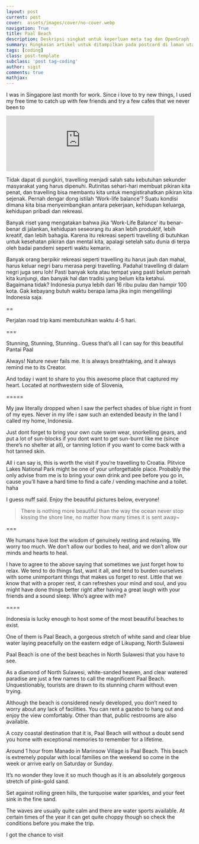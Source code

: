 ```yaml
---
layout: post
current: post
cover:  assets/images/cover/no-cover.webp
navigation: True
title: Paal Beach
description: Deskripsi singkat untuk keperluan meta tag dan OpenGraph (55 characters or under)
summary: Ringkasan artikel untuk ditampilkan pada postcard di laman utama, topik, dan artikel terkait.
tags: [coding]
class: post-template
subclass: 'post tag-coding'
author: sigit
comments: true
mathjax:
---
```


I was in Singapore last month for work. Since i love to try new things, I used my free time to catch up with few friends and try a few cafes that we never been to

<iframe src="https://pixelfed.social/p/sgitsp/511206368341021432/embed?caption=false&likes=false&layout=compact" class="pixelfed__embed" style="max-width: 100%; border: 0" width="400" allowfullscreen="allowfullscreen"></iframe><script async defer src="https://pixelfed.social/embed.js"></script>

Tidak dapat di pungkiri, travelling menjadi salah satu kebutuhan sekunder masyarakat yang harus dipenuhi. Rutinitas sehari-hari membuat pikiran kita penat, dan travelling bisa membantu kita untuk mengistirahatkan pikiran kita sejenak. Pernah dengar dong istilah ‘Work-life balance’? Suatu kondisi dimana kita bisa menyeimbangkan antara pekerjaan, kehidupan keluarga, kehidupan pribadi dan rekreasi.

Banyak riset yang mengatakan bahwa jika ‘Work-Life Balance’ itu benar-benar di jalankan, kehidupan seseorang itu akan lebih produktif, lebih kreatif, dan lebih bahagia. Karena itu rekreasi seperti travelling di butuhkan untuk kesehatan pikiran dan mental kita, apalagi setelah satu dunia di terpa oleh badai pandemi seperti waktu kemarin.

Banyak orang berpikir rekreasi seperti travelling itu harus jauh dan mahal, harus keluar negri baru merasa pergi travelling. Padahal travelling di dalam negri juga seru loh! Pasti banyak kota atau tempat yang pasti belum pernah kita kunjungi, dan banyak hal dan tradisi yang belum kita ketahui. Bagaimana tidak? Indonesia punya lebih dari 16 ribu pulau dan hampir 100 kota. Gak kebayang butuh waktu berapa lama jika ingin mengelilingi Indonesia saja.

==

Perjalan road trip kami membutuhkan waktu 4-5 hari.


===

Stunning, Stunning, Stunning.. Guess that’s all I can say for this beautiful Pantai Paal

Always! Nature never fails me. It is always breathtaking, and it always remind me to its Creator.

And today i want to share to you this awesome place that captured my heart. Located at northwestern side of Slovenia,

=====

My jaw literally dropped when I saw the perfect shades of blue right in front of my eyes. Never in my life i saw such an extended beauty in the land I called my home, Indonesia.

Just dont forget to bring your own cute swim wear, snorkelling gears, and put a lot of sun-blocks if you dont want to get sun-burnt like me (since there’s no shelter at all),  or tanning lotion if you want to come back with a hot tanned skin.

All i can say is, this is worth the visit if you’re travelling to Croatia. Plitvice Lakes National Park might be one of your unforgettable place. Probably the only advise from me is to bring your own drink and pee before you go in, cause you’ll have a hard time to find a cafe / vending machine and a toilet. haha

I guess nuff said. Enjoy the beautiful pictures below, everyone!

> There is nothing more beautiful than the way the ocean never stop kissing the shore line, no matter how many times it is sent away~

===

We humans have lost the wisdom of genuinely resting and relaxing. We worry too much. We don’t allow our bodies to heal, and we don’t allow our minds and hearts to heal.

I have to agree to the above saying that sometimes we just forget how to relax. We tend to do things fast, want it all, and tend to burden ourselves with some unimportant things that makes us forget to rest. Little that we know that with a proper rest, it can refreshes your mind and soul, and you might have done things better right after having a great laugh with your friends and a sound sleep. Who’s agree with me?

====



Indonesia is lucky enough to host some of the most beautiful beaches to exist.

One of them is Paal Beach, a gorgeous stretch of white sand and clear blue water laying peacefully on the eastern edge of Likupang, North Sulawesi

Paal Beach is one of the best beaches in North Sulawesi that you have to see.

As a diamond of North Sulawesi, white-sanded heaven, and clear watered paradise are just a few names to call the magnificent Paal Beach. Unquestionably, tourists are drawn to its stunning charm without even trying.

Although the beach is considered newly developed, you don’t need to worry about any lack of facilities. You can rent a gazebo to hang out and enjoy the view comfortably. Other than that, public restrooms are also available.

A cozy coastal destination that it is, Paal Beach will without a doubt send you home with exceptional memories to remember for a lifetime.

Around 1 hour from Manado in Marinsow Village is Paal Beach. This beach is extremely popular with local families on the weekend so come in the week or arrive early on Saturday or Sunday.

It’s no wonder they love it so much though as it is an absolutely gorgeous stretch of pink-gold sand.

Set against rolling green hills, the turquoise water sparkles, and your feet sink in the fine sand.

The waves are usually quite calm and there are water sports available. At certain times of the year it can get quite choppy though so check the conditions before you make the trip.


I got the chance to visit 